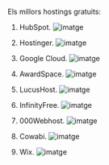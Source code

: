 Els millors hostings gratuits:

1. HubSpot.
![imatge](https://github.com/user-attachments/assets/3fcc6b02-55c5-46b6-a180-8cad38f3d212)


2. Hostinger.
![imatge](https://github.com/user-attachments/assets/22f3f720-7bed-4297-a571-da57a1f11db7)


3. Google Cloud.
![imatge](https://github.com/user-attachments/assets/cf3dabe0-4a07-4089-913c-943c257bd016)


4. AwardSpace.
![imatge](https://github.com/user-attachments/assets/47c27a9e-2016-4ce9-b7ca-5c8769328b83)


5. LucusHost.
![imatge](https://github.com/user-attachments/assets/8cf74411-3d66-4ee4-9653-b69c63f098ad)


6. InfinityFree.
![imatge](https://github.com/user-attachments/assets/9629ab66-c301-4790-aa84-4520c17d3aff)


7. 000Webhost.
![imatge](https://github.com/user-attachments/assets/8979baa3-6e39-463c-9059-4b86283352db)


8. Cowabi.
![imatge](https://github.com/user-attachments/assets/9915e57e-f35c-4179-86fd-7628b3f80007)


9. Wix.
![imatge](https://github.com/user-attachments/assets/4e397a9f-9593-4933-8f92-e0d9337d5ce5)

